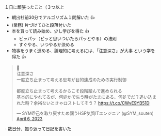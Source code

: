 １日に頑張ったこと（３つ以上
- 朝出社前30分でアルゴリズム１問解いた 👍
- (業務) 片づけてひと段落付いた
- 本を買って読み始め、少し学びを得た 👍
	- ビッパッ（ピッと思いついたらパッとやる）の法則
	- すぐやる、いつやるか決める
- 物事をうまく進める、論理的に考えるには、「注意深さ」が大事 という学を得た 👍
<blockquote class="twitter-tweet"><p lang="ja" dir="ltr">📝<br>注意深さ<br>一度立ち止まって考える思考が目的達成のための実行制御<br><br>都度立ち止まって考えるからこそ段階踏んで進められる<br>基本的にやれてるが、何処かで失う時がたまにある、何処でだ？追い込まれた時？余裕ないときゃロストしてそう？ <a href="https://t.co/CWvE9YB51D">https://t.co/CWvE9YB51D</a></p>&mdash; SYM@己を取り戻すため闘うHSP気質ITエンジニア (@SYM_souten) <a href="https://twitter.com/SYM_souten/status/1643944057276882944?ref_src=twsrc%5Etfw">April 6, 2023</a></blockquote>
- 数日分、振り返って日記を書いた
